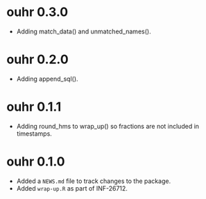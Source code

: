 # ouhr 0.3.0
* Adding match_data() and unmatched_names().

# ouhr 0.2.0
* Adding append_sql().

# ouhr 0.1.1
* Adding round_hms to wrap_up() so fractions are not included in timestamps.

# ouhr 0.1.0
* Added a `NEWS.md` file to track changes to the package.
* Added `wrap-up.R` as part of INF-26712.
